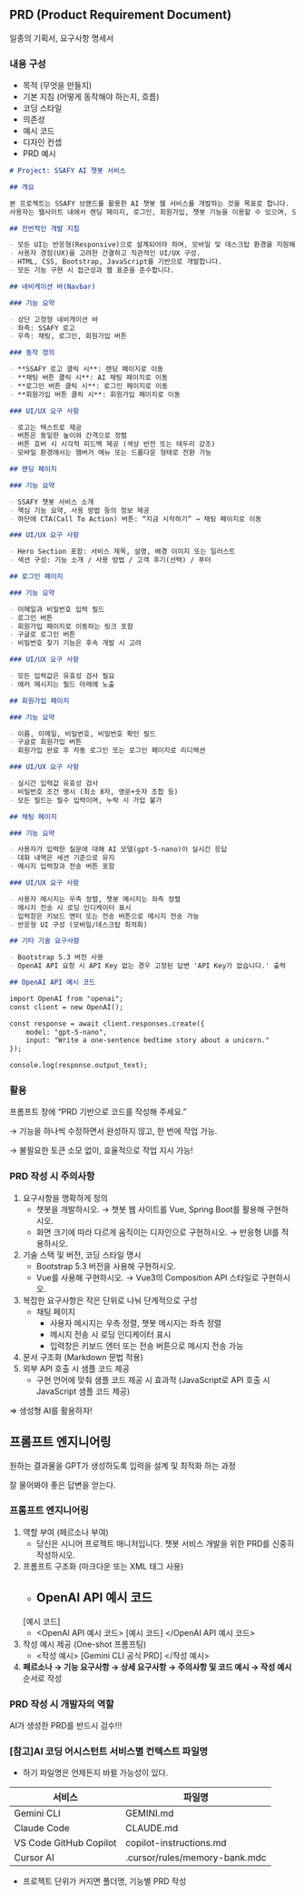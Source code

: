 ## PRD (Product Requirement Document)

일종의 기획서, 요구사항 명세서

### 내용 구성

- 목적 (무엇을 만들지)
- 기본 지침 (어떻게 동작해야 하는지, 흐름)
- 코딩 스타일
- 의존성
- 예시 코드
- 디자인 컨셉
- PRD 예시
    
```markdown
# Project: SSAFY AI 챗봇 서비스

## 개요

본 프로젝트는 SSAFY 브랜드를 활용한 AI 챗봇 웹 서비스를 개발하는 것을 목표로 합니다. 
사용자는 웹사이트 내에서 랜딩 페이지, 로그인, 회원가입, 챗봇 기능을 이용할 수 있으며, 모든 페이지는 직관적인 네비게이션을 통해 연결됩니다.

## 전반적인 개발 지침

- 모든 UI는 반응형(Responsive)으로 설계되어야 하며, 모바일 및 데스크탑 환경을 지원해야 합니다.
- 사용자 경험(UX)을 고려한 간결하고 직관적인 UI/UX 구성.
- HTML, CSS, Bootstrap, JavaScript를 기반으로 개발합니다.
- 모든 기능 구현 시 접근성과 웹 표준을 준수합니다.

## 네비게이션 바(Navbar)

### 기능 요약

- 상단 고정형 네비게이션 바
- 좌측: SSAFY 로고
- 우측: 채팅, 로그인, 회원가입 버튼

### 동작 정의

- **SSAFY 로고 클릭 시**: 랜딩 페이지로 이동
- **채팅 버튼 클릭 시**: AI 채팅 페이지로 이동
- **로그인 버튼 클릭 시**: 로그인 페이지로 이동
- **회원가입 버튼 클릭 시**: 회원가입 페이지로 이동

### UI/UX 요구 사항

- 로고는 텍스트로 제공
- 버튼은 동일한 높이와 간격으로 정렬
- 버튼 호버 시 시각적 피드백 제공 (색상 반전 또는 테두리 강조)
- 모바일 환경에서는 햄버거 메뉴 또는 드롭다운 형태로 전환 가능

## 랜딩 페이지

### 기능 요약

- SSAFY 챗봇 서비스 소개
- 핵심 기능 요약, 사용 방법 등의 정보 제공
- 하단에 CTA(Call To Action) 버튼: “지금 시작하기” → 채팅 페이지로 이동

### UI/UX 요구 사항

- Hero Section 포함: 서비스 제목, 설명, 배경 이미지 또는 일러스트
- 섹션 구성: 기능 소개 / 사용 방법 / 고객 후기(선택) / 푸터

## 로그인 페이지

### 기능 요약

- 이메일과 비밀번호 입력 필드
- 로그인 버튼
- 회원가입 페이지로 이동하는 링크 포함
- 구글로 로그인 버튼
- 비밀번호 찾기 기능은 후속 개발 시 고려

### UI/UX 요구 사항

- 모든 입력값은 유효성 검사 필요
- 에러 메시지는 필드 아래에 노출

## 회원가입 페이지

### 기능 요약

- 이름, 이메일, 비밀번호, 비밀번호 확인 필드
- 구글로 회원가입 버튼
- 회원가입 완료 후 자동 로그인 또는 로그인 페이지로 리디렉션

### UI/UX 요구 사항

- 실시간 입력값 유효성 검사
- 비밀번호 조건 명시 (최소 8자, 영문+숫자 조합 등)
- 모든 필드는 필수 입력이며, 누락 시 가입 불가

## 채팅 페이지

### 기능 요약

- 사용자가 입력한 질문에 대해 AI 모델(gpt-5-nano)이 실시간 응답
- 대화 내역은 세션 기준으로 유지
- 메시지 입력창과 전송 버튼 포함

### UI/UX 요구 사항

- 사용자 메시지는 우측 정렬, 챗봇 메시지는 좌측 정렬
- 메시지 전송 시 로딩 인디케이터 표시
- 입력창은 키보드 엔터 또는 전송 버튼으로 메시지 전송 가능
- 반응형 UI 구성 (모바일/데스크탑 최적화)

## 기타 기술 요구사항

- Bootstrap 5.3 버전 사용
- OpenAI API 요청 시 API Key 없는 경우 고정된 답변 'API Key가 없습니다.' 출력

## OpenAI API 예시 코드

import OpenAI from "openai";
const client = new OpenAI();

const response = await client.responses.create({
    model: "gpt-5-nano",
    input: "Write a one-sentence bedtime story about a unicorn."
});

console.log(response.output_text);
```
    

### 활용

프롬프트 창에 “PRD 기반으로 코드를 작성해 주세요.”

→ 기능을 하나씩 수정하면서 완성하지 않고, 한 번에 작업 가능.

→ 불필요한 토큰 소모 없이, 효율적으로 작업 지시 가능!

### PRD 작성 시 주의사항

1. 요구사항을 명확하게 정의
    - 챗봇을 개발하시오. → 챗봇 웹 사이트를 Vue, Spring Boot를 활용해 구현하시오.
    - 화면 크기에 따라 다르게 움직이는 디자인으로 구현하시오. → 반응형 UI를 적용하시오.
2. 기술 스택 및 버전, 코딩 스타일 명시
    - Bootstrap 5.3 버전을 사용해 구현하시오.
    - Vue를 사용해 구현하시오. → Vue3의 Composition API 스타일로 구현하시오.
3. 복잡한 요구사항은 작은 단위로 나눠 단계적으로 구성
    - 채팅 페이지
        - 사용자 메시지는 우측 정렬, 챗봇 메시지는 좌측 정렬
        - 메시지 전송 시 로딩 인디케이터 표시
        - 입력창은 키보드 엔터 또는 전송 버튼으로 메시지 전송 가능
4. 문서 구조화 (Markdown 문법 적용)
5. 외부 API 호출 시 샘플 코드 제공
    - 구현 언어에 맞춰 샘플 코드 제공 시 효과적 (JavaScript로 API 호출 시 JavaScript 샘플 코드 제공)

⇒ 생성형 AI를 활용하자!

## 프롬프트 엔지니어링

원하는 결과물을 GPT가 생성하도록 입력을 설계 및 최적화 하는 과정

잘 물어봐야 좋은 답변을 얻는다.

### 프롬프트 엔지니어링

1. 역할 부여 (페르소나 부여)
    - 당신은 시니어 프로젝트 매니저입니다. 챗봇 서비스 개발을 위한 PRD를 신중히 작성하시오.
2. 프롬프트 구조화 (마크다운 또는 XML 태그 사용)
    - ## OpenAI API 예시 코드
    [예시 코드]
    - <OpenAI API 예시 코드>
    [예시 코드]
    </OpenAI API 예시 코드>
3. 작성 예시 제공 (One-shot 프롬프팅)
    - <작성 예시>
    [Gemini CLI 공식 PRD]
    </작성 예시>
4. **페르소나 → 기능 요구사항 → 상세 요구사항 → 주의사항 및 코드 예시 → 작성 예시** 순서로 작성

### PRD 작성 시 개발자의 역할

AI가 생성한 PRD를 반드시 검수!!!


### [참고]AI 코딩 어시스턴트 서비스별 컨텍스트 파일명

- 하기 파일명은 언제든지 바뀔 가능성이 있다.

| 서비스 | 파일명 |
| --- | --- |
| Gemini CLI | GEMINI.md |
| Claude Code | CLAUDE.md |
| VS Code GitHub Copilot | copilot-instructions.md |
| Cursor AI | .cursor/rules/memory-bank.mdc |
- 프로젝트 단위가 커지면 폴더명, 기능별 PRD 작성